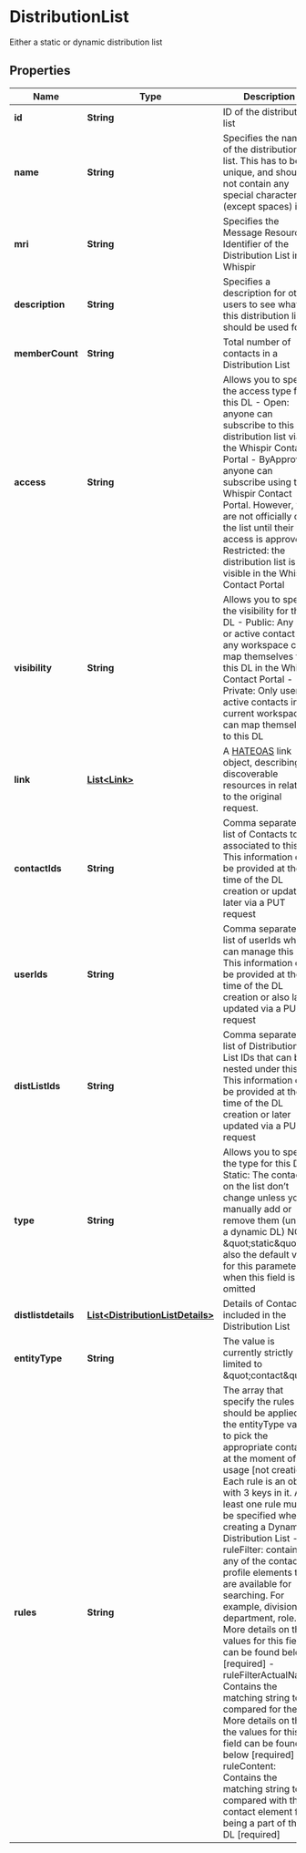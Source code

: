 

# DistributionList

Either a static or dynamic distribution list

## Properties

| Name | Type | Description | Notes |
|------------ | ------------- | ------------- | -------------|
|**id** | **String** | ID of the distribution list  |  [optional] [readonly] |
|**name** | **String** | Specifies the name of the distribution list. This has to be unique, and should not contain any special characters (except spaces) in it |  |
|**mri** | **String** | Specifies the Message Resource Identifier of the Distribution List in Whispir |  [optional] [readonly] |
|**description** | **String** | Specifies a description for other users to see what this distribution list should be used for. |  [optional] |
|**memberCount** | **String** | Total number of contacts in a Distribution List |  [optional] |
|**access** | **String** | Allows you to specify the access type for this DL  - Open: anyone can subscribe to this distribution list via the Whispir Contact Portal - ByApproval: anyone can subscribe using the Whispir Contact Portal. However, they are not officially on the list until their access is approved - Restricted: the distribution list is not visible in the Whispir Contact Portal |  |
|**visibility** | **String** | Allows you to specify the visibility for this DL  - Public: Any user or active contact in any workspace can map themselves to this DL in the Whispir Contact Portal - Private: Only users or active contacts in the current workspace can map themselves to this DL |  |
|**link** | [**List&lt;Link&gt;**](Link.md) | A [HATEOAS](https://en.wikipedia.org/wiki/HATEOAS) link object, describing all discoverable resources in relation to the original request. |  [optional] [readonly] |
|**contactIds** | **String** | Comma separated list of Contacts to be associated to this DL. This information can be provided at the time of the DL creation or updated later via a PUT request |  [optional] |
|**userIds** | **String** | Comma separated list of userIds who can manage this DL. This information can be provided at the time of the DL creation or also later updated via a PUT request |  [optional] |
|**distListIds** | **String** | Comma separated list of Distribution List IDs that can be nested under this DL. This information can be provided at the time of the DL creation or later updated via a PUT request |  [optional] |
|**type** | **String** | Allows you to specify the type for this DL  - Static: The contacts on the list don’t change unless you manually add or remove them (unlike a dynamic DL)  NOTE: \&quot;static\&quot; is also the default value for this parameter when this field is omitted |  |
|**distlistdetails** | [**List&lt;DistributionListDetails&gt;**](DistributionListDetails.md) | Details of Contacts included in the Distribution List |  [optional] [readonly] |
|**entityType** | **String** | The value is currently strictly limited to \&quot;contact\&quot; |  |
|**rules** | **String** | The array that specify the rules that should be applied on the entityType values to pick the appropriate contacts at the moment of usage [not creation]  Each rule is an object with 3 keys in it. At least one rule must be specified when creating a Dynamic Distribution List  - ruleFilter: contains any of the contact profile elements that are available for searching. For example, division, department, role. More details on the values for this field can be found below [required] - ruleFilterActualName: Contains the matching string to be compared for the DL. More details on the the values for this field can be found below [required] - ruleContent: Contains the matching string to be compared with the contact element for being a part of the DL [required] |  |



